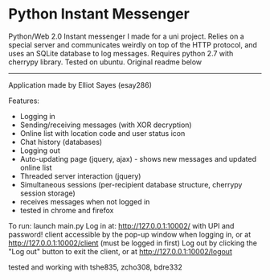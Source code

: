 # Python Instant Messenger
Python/Web 2.0 Instant messenger I made for a uni project. Relies on a special server and communicates weirdly on top of the HTTP protocol, and uses an SQLite database to log messages.
Requires python 2.7 with cherrypy library. Tested on ubuntu.
Original readme below

* * *

Application made by Elliot Sayes (esay286)

Features:
- Logging in
- Sending/receiving messages (with XOR decryption)
- Online list with location code and user status icon
- Chat history (databases)
- Logging out
- Auto-updating page (jquery, ajax) - shows new messages and updated online list
- Threaded server interaction (jquery)
- Simultaneous sessions (per-recipient database structure, cherrypy session storage)
- receives messages when not logged in
- tested in chrome and firefox

To run: launch main.py
Log in at: http://127.0.0.1:10002/ with UPI and password!
client accessible by the pop-up window when logging in, or at http://127.0.0.1:10002/client (must be logged in first)
Log out by clicking the "Log out" button to exit the client, or at http://127.0.0.1:10002/logout

tested and working with tshe835, zcho308, bdre332
